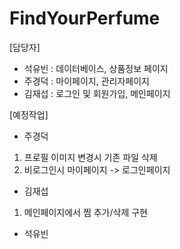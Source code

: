 # FindYourPerfume

[담당자]

- 석유빈 : 데이터베이스, 상품정보 페이지
- 주경덕 : 마이페이지, 관리자페이지
- 김재섭 : 로그인 및 회원가입, 메인페이지

[예정작업]

- 주경덕
1. 프로필 이미지 변경시 기존 파일 삭제
2. 비로그인시 마이페이지 -> 로그인페이지

- 김재섭
1. 메인페이지에서 찜 추가/삭제 구현

- 석유빈
